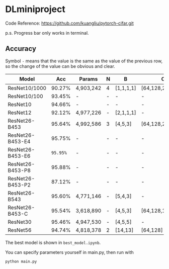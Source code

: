 # DLminiproject

Code Reference: https://github.com/kuangliu/pytorch-cifar.git

p.s. Progress bar only works in terminal.

## Accuracy

Symbol `-` means that the value is the same as the value of the previous row, so the change of the value can be obvious and clear.

| Model            | Acc  |Params   |N|B           | C                 |$F_i$|$K_i$|P|LR   |E|
|----------------- |------|---------|-|------------|-------------------|-|-|-|-----|---|
|ResNet10/1000     |90.27%|4,903,242|4|[1,1,1,1]|[64,128,256,512]|3|1|4|0.001|200|
|ResNet10/100      |93.45%|-        |-|-           |-                  |-|-|-|0.01 |-|
|ResNet10          |94.66%|-        |-|-           |-                  |-|-|-|0.1  |-|
|ResNet12          |92.12%|4,977,226|-|[2,1,1,1]|-                  |-|-|-|-    |-|
|ResNet26-B453     |95.64%|4,992,586|3|[4,5,3]   |[64,128,256]     |-|-|-|-    |-|
|ResNet26-B453-E4|95.75%|-        |-|-           |-                  |-|-|-|-    |400|
|ResNet26-B453-E6|`95.95%`|-      |-|-           |-                  |-|-|-|-    |600|
|ResNet26-B453-P8  |95.88%|-        |-|-           |-                  |-|-|8|-    |200|
|ResNet26-B453-P2  |87.12%|-        |-|-           |-                  |-|-|2|-    |-|
|ResNet26-B543     |95.60%|4,771,146|-|[5,4,3]   |-                  |-|-|4|-    |-|
|ResNet26-B453-C   |95.54%|3,618,890|-|[4,5,3]   |[64,128,192]     |-|-|-|-    |-|
|ResNet30          |95.46%|4,947,530|-|[4,5,5]   |-       |-|-|-|-    |-|
|ResNet56          |94.74%|4,818,378|2|[14,13]   |[64,128]       |-|-|-|-    |-|

The best model is shown in `best_model.ipynb`.

You can specify parameters yourself in main.py, then run with
```
python main.py
```


